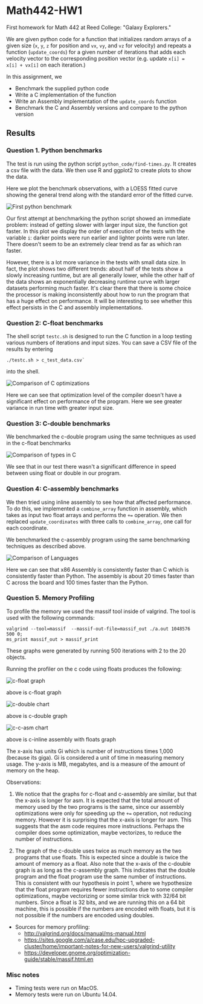 # Math442-HW1
First homework for Math 442 at Reed College: "Galaxy Explorers."

We are given python code for a function that initializes random arrays of a given
size (`x`, `y`, `z` for position and `vx`, `vy`, and `vz` for velocity) and
repeats a function (`update_coords`) for a given number of iterations that adds
each velocity vector to the corresponding position vector (e.g. update
`x[i] = x[i] + vx[i]` on each iteration.)

In this assignment, we

- Benchmark the supplied python code
- Write a C implementation of the function
- Write an Assembly implementation of the `update_coords` function
- Benchmark the C and Assembly versions and compare to the python version

## Results

### Question 1. Python benchmarks

The test is run using the python script `python_code/find-times.py`. 
It creates a csv file with the data.
We then use R and ggplot2 to create plots to show the data.

Here we plot the benchmark observations, with a LOESS fitted curve showing the
general trend along with the standard error of the fitted curve.


![First python benchmark](https://raw.githubusercontent.com/wjones127/Math442-HW1/master/data_analysis/original_python_benchmark.jpeg)

Our first attempt at benchmarking the python script showed an immediate problem:
instead of getting slower with larger input size, the function got faster. In this
plot we display the order of execution of the tests with the variable `i`:
darker points were run earlier and lighter points were run later. There doesn't
seem to be an extremely clear trend as far as which ran faster.

However, there is a lot more variance in the tests with small data size. In fact,
the plot shows two different trends: about half of the tests show a slowly
increasing runtime, but are all generally lower, while the other half of the
data shows an exponentially decreasing runtime curve with larger datasets
performing much faster. It's clear there that there is some choice the processor
is making inconsistently about how to run the program that has a huge effect
on performance. It will be interesting to see whether this effect persists in
the C and assembly implementations.

### Question 2: C-float benchmarks

The shell script `testc.sh` is designed to run the C function in a loop testing
various numbers of iterations and input sizes. You can save a CSV file of the
results by entering 
```{sh}
./testc.sh > c_test_data.csv` 
```
into the shell.

![Comparison of C optimizations](https://raw.githubusercontent.com/wjones127/Math442-HW1/master/c_code/c_optimizations.png)

Here we can see that optimization level of the compiler doesn't have a significant
effect on performance of the program. Here we see greater variance in run time
with greater input size.

### Question 3: C-double benchmarks
We benchmarked the c-double program using the same techniques as used in the c-float benchmarks

![Comparison of types in C](https://raw.githubusercontent.com/wjones127/Math442-HW1/master/c_code/c_type.png)

We see that in our test there wasn't a significant difference in speed between using float or double in our program.

### Question 4: C-assembly benchmarks
We then tried using inline assembly to see how that affected performance. 
To do this, we implemented a `combine_array` function in assembly, which takes as input two float arrays and performs the `+=` operation.
We then replaced `update_coordinates` with three calls to `combine_array`, one call for each coordinate. 

We benchmarked the c-assembly program using the same benchmarking techniques as described above.

![Comparison of Languages](https://raw.githubusercontent.com/wjones127/Math442-HW1/master/data_analysis/lang_comparison.png)

Here we can see that x86 Assembly is consistently faster than C which is
consistently faster than Python. The assembly is about 20 times faster than
C across the board and 100 times faster than the Python.

### Question 5. Memory Profiling
To profile the memory we used the massif tool inside of valgrind.
The tool is used with the following commands:
```
valgrind --tool=massif  --massif-out-file=massif_out ./a.out 1048576 500 0;
ms_print massif_out > massif_print
```
These graphs were generated by running 500 iterations with 2 to the 20 objects. 

Running the profiler on the c code using floats produces the following:

![c-float graph](https://raw.githubusercontent.com/wjones127/Math442-HW1/master/memory_analysis/massif_graph_c_float.png)

above is c-float graph

![c-double chart](https://raw.githubusercontent.com/wjones127/Math442-HW1/master/memory_analysis/massif_graph_c_double.png)

above is c-double graph

![c-c-asm chart](https://raw.githubusercontent.com/wjones127/Math442-HW1/master/memory_analysis/massif_graph_asm.png)

above is c-inline assembly with floats graph

The x-axis has units Gi which is number of instructions times 1,000 (because its giga).
Gi is considered a unit of time in measuring memory usage. 
The y-axis is MB, megabytes, and is a measure of the amount of memory on the heap.

Observations: 

1. We notice that the graphs for c-float and c-assembly are similar, but that the x-axis is longer for asm. 
It is expected that the total amount of memory used by the two programs is the same, since our assembly optimizations were only for speeding up the `+=` operation, not reducing memory. However it is surprising that the x-axis is longer for asm. This suggests that the asm code requires more instructions. Perhaps the compiler does some optimization, maybe vectorizes, to reduce the number of instructions.

1. The graph of the c-double uses twice as much memory as the two programs that use floats. This is expected since a double is twice the amount of memory as a float. Also note that the x-axis of the c-double graph is as long as the c-assembly graph. This indicates that the double program and the float program use the same number of instructions. This is consistent with our hypothesis in point 1, where we hypothesize that the float program requires fewer instructions due to some compiler optimizations, maybe vectorizing or some similar trick with 32/64 bit numbers. Since a float is 32 bits, and we are running this on a 64 bit machine, this is possible if the numbers are encoded with floats, but it is not possible if the numbers are encoded using doubles. 

- Sources for memory profiling:
    - http://valgrind.org/docs/manual/ms-manual.html
    - https://sites.google.com/a/case.edu/hpc-upgraded-cluster/home/important-notes-for-new-users/valgrind-utility
    - https://developer.gnome.org/optimization-guide/stable/massif.html.en

### Misc notes
- Timing tests were run on MacOS.
- Memory tests were run on Ubuntu 14.04. 


